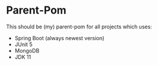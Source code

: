 # Parent-Pom

This should be (my) parent-pom for all projects which uses:
* Spring Boot (always newest version)
* JUnit 5
* MongoDB
* JDK 11 
